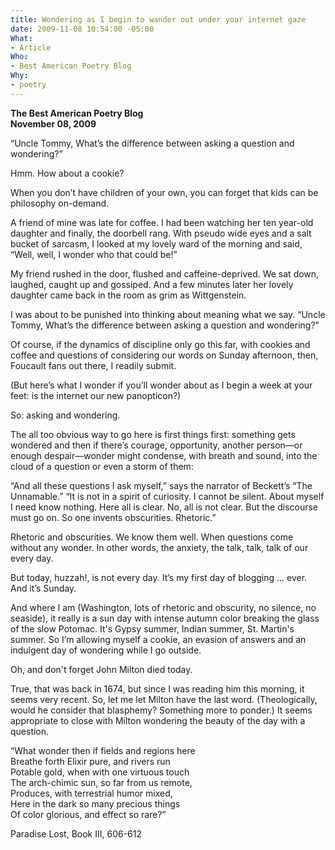 ```yaml
---
title: Wondering as I begin to wander out under your internet gaze
date: 2009-11-08 10:54:00 -05:00
What:
- Article
Who:
- Best American Poetry Blog
Why:
- poetry
---
```


**The Best American Poetry Blog**  
**November 08, 2009**

“Uncle Tommy, What’s the difference between asking a question and wondering?”

Hmm.  How about a cookie? 

When you don’t have children of your own, you can forget that kids can be philosophy on-demand.

A friend of mine was late for coffee.  I had been watching her ten year-old daughter and finally, the doorbell rang.  With pseudo wide eyes and a salt bucket of sarcasm, I looked at my lovely ward of the morning and said, “Well, well, I wonder who that could be!”  

My friend rushed in the door, flushed and caffeine-deprived.  We sat down, laughed, caught up and gossiped.  And a few minutes later her lovely daughter came back in the room as grim as Wittgenstein.  

I was about to be punished into thinking about meaning what we say.   “Uncle Tommy, What’s the difference between asking a question and wondering?”

Of course, if the dynamics of discipline only go this far, with cookies and coffee and questions of considering our words on Sunday afternoon, then, Foucault fans out there, I readily submit.

(But here’s what I wonder if you’ll wonder about as I begin a week at your feet:  is the internet our new panopticon?)

So: asking and wondering.

The all too obvious way to go here is first things first: something gets wondered and then if there’s courage, opportunity, another person—or enough despair—wonder might condense, with breath and sound, into the cloud of a question or even a storm of them: 

“And all these questions I ask myself,” says the narrator of Beckett’s “The Unnamable.”  “It is not in a spirit of curiosity. I cannot be silent. About myself I need know nothing. Here all is clear. No, all is not clear. But the discourse must go on. So one invents obscurities. Rhetoric.”

Rhetoric and obscurities.  We know them well.  When questions come without any wonder.  In other words, the anxiety, the talk, talk, talk of our every day.  

But today, huzzah!, is not every day.  It’s my first day of blogging ... ever.  And it’s Sunday. 

And where I am (Washington, lots of rhetoric and obscurity, no silence, no seaside), it really is a sun day with intense autumn color breaking the glass of the slow Potomac.  It's Gypsy summer, Indian summer,  St. Martin's summer.  So I’m allowing myself a cookie, an evasion of answers and an indulgent day of wondering while I go outside.

Oh, and don't forget John Milton died today.

True, that was back in 1674, but since I was reading him this morning, it seems very recent.  So, let me let Milton have the last word. (Theologically, would he consider that blasphemy?  Something more to ponder.)  It seems appropriate to close with Milton wondering the beauty of the day with a question.

“What wonder then if fields and regions here  
Breathe forth Elixir pure, and rivers run  
Potable gold, when with one virtuous touch  
The arch-chimic sun, so far from us remote,  
Produces, with terrestrial humor mixed,  
Here in the dark so many precious things  
Of color glorious, and effect so rare?”  

Paradise Lost, Book III, 606-612
